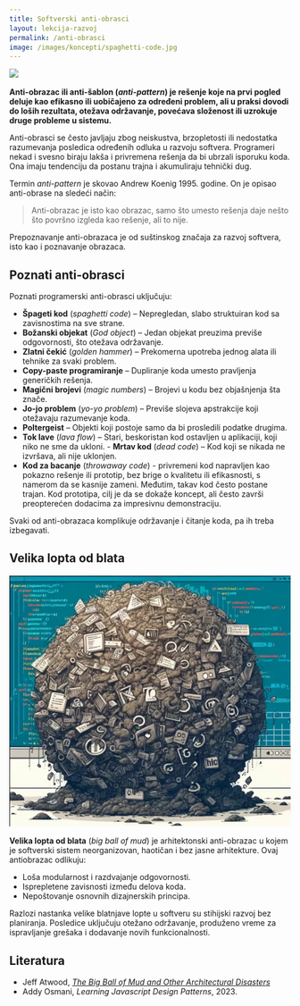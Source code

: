 ```yaml
---
title: Softverski anti-obrasci
layout: lekcija-razvoj
permalink: /anti-obrasci
image: /images/koncepti/spaghetti-code.jpg
---
```


![]({{page.image}})

**Anti-obrazac ili anti-šablon (*anti-pattern*) je rešenje koje na prvi pogled deluje kao efikasno ili uobičajeno za određeni problem, ali u praksi dovodi do loših rezultata, otežava održavanje, povećava složenost ili uzrokuje druge probleme u sistemu.** 

Anti-obrasci se često javljaju zbog neiskustva, brzopletosti ili nedostatka razumevanja posledica određenih odluka u razvoju softvera. Programeri nekad i svesno biraju lakša i privremena rešenja da bi ubrzali isporuku koda. Ona imaju tendenciju da postanu trajna i akumuliraju tehnički dug.

Termin *anti-pattern* je skovao Andrew Koenig 1995. godine. On je opisao anti-obrase na sledeći način:

> Anti-obrazac je isto kao obrazac, samo što umesto rešenja daje nešto što površno izgleda kao rešenje, ali to nije.

Prepoznavanje anti-obrazaca je od suštinskog značaja za razvoj softvera, isto kao i poznavanje obrazaca. 

## Poznati anti-obrasci

Poznati programerski anti-obrasci uključuju:  

- **Špageti kod** (*spaghetti code*) – Nepregledan, slabo struktuiran kod sa zavisnostima na sve strane.  
- **Božanski objekat** (*God object*) – Jedan objekat preuzima previše odgovornosti, što otežava održavanje.  
- **Zlatni čekić** (*golden hammer*) – Prekomerna upotreba jednog alata ili tehnike za svaki problem.  
- **Copy-paste programiranje** – Dupliranje koda umesto pravljenja generičkih rešenja.  
- **Magični brojevi** (*magic numbers*) – Brojevi u kodu bez objašnjenja šta znače.  
- **Jo-jo problem** (*yo-yo problem*) – Previše slojeva apstrakcije koji otežavaju razumevanje koda.  
- **Poltergeist** – Objekti koji postoje samo da bi prosledili podatke drugima.  
- **Tok lave** (*lava flow*) – Stari, beskoristan kod ostavljen u aplikaciji, koji niko ne sme da ukloni. - **Mrtav kod** (*dead code*) – Kod koji se nikada ne izvršava, ali nije uklonjen.  
- **Kod za bacanje** (*throwaway code*) - privremeni kod napravljen kao pokazno rešenje ili prototip, bez brige o kvalitetu ili efikasnosti, s namerom da se kasnije zameni. Međutim, takav kod često postane trajan. Kod prototipa, cilj je da se dokaže koncept, ali često završi preopterećen dodacima za impresivnu demonstraciju. 

Svaki od anti-obrazaca komplikuje održavanje i čitanje koda, pa ih treba izbegavati.

## Velika lopta od blata

![](/images/koncepti/big-ball-of-mud.webp)

**Velika lopta od blata** (*big ball of mud*) je arhitektonski anti-obrazac u kojem je softverski sistem neorganizovan, haotičan i bez jasne arhitekture. Ovaj antiobrazac odlikuju:  

- Loša modularnost i razdvajanje odgovornosti. 
- Isprepletene zavisnosti između delova koda. 
- Nepoštovanje osnovnih dizajnerskih principa.  

Razlozi nastanka velike blatnjave lopte u softveru su stihijski razvoj bez planiranja. Posledice uključuju otežano održavanje, produženo vreme za ispravljanje grešaka i dodavanje novih funkcionalnosti.

## Literatura

- Jeff Atwood, [*The Big Ball of Mud and Other Architectural Disasters*](https://blog.codinghorror.com/the-big-ball-of-mud-and-other-architectural-disasters/)
- Addy Osmani, *Learning Javascript Design Patterns*, 2023.